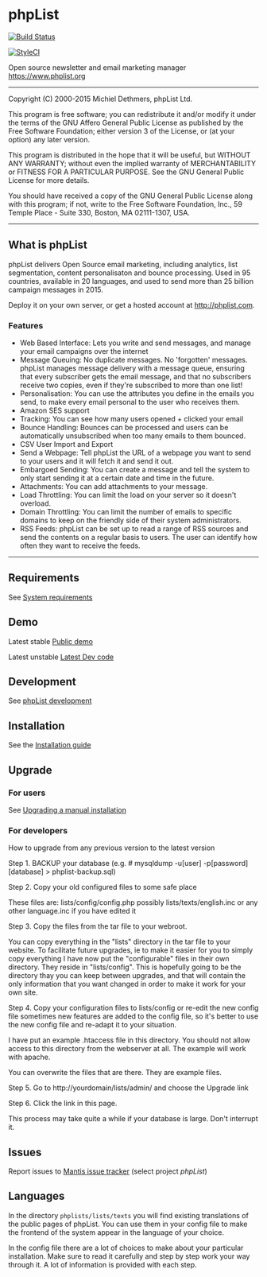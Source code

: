 # phpList

[![Build Status](https://travis-ci.org/phpList/phplist3.svg?branch=master)](https://travis-ci.org/phpList/phplist3)

[![StyleCI](https://styleci.io/repos/32042787/shield)](https://styleci.io/repos/32042787)

Open source newsletter and email marketing manager https://www.phplist.org

---

Copyright (C) 2000-2015 Michiel Dethmers, phpList Ltd.

This program is free software; you can redistribute it and/or
modify it under the terms of the GNU Affero General Public License
as published by the Free Software Foundation; either version 3
of the License, or (at your option) any later version.

This program is distributed in the hope that it will be useful,
but WITHOUT ANY WARRANTY; without even the implied warranty of
MERCHANTABILITY or FITNESS FOR A PARTICULAR PURPOSE.  See the
GNU General Public License for more details.

You should have received a copy of the GNU General Public License
along with this program; if not, write to the Free Software
Foundation, Inc., 59 Temple Place - Suite 330, Boston, MA  02111-1307, USA.

---

## What is phpList

phpList delivers Open Source email marketing, including analytics, list segmentation, content personalisaton and bounce processing. Used in 95 countries, available in 20 languages, and used to send more than 25 billion campaign messages in 2015.

Deploy it on your own server, or get a hosted account at http://phplist.com. 

### Features

* Web Based Interface: Lets you write and send messages, and manage your email campaigns over the internet
* Message Queuing: No duplicate messages. No 'forgotten' messages. phpList manages message delivery with a message queue, ensuring that every subscriber gets the email message, and that no subscribers receive two copies, even if they're subscribed to more than one list!
* Personalisation: You can use the attributes you define in the emails you send, to make every email personal to the user who receives them.
* Amazon SES support
* Tracking: You can see how many users opened + clicked your email
* Bounce Handling: Bounces can be processed and users can be automatically unsubscribed when too many emails to them bounced.
* CSV User Import and Export
* Send a Webpage: Tell phpList the URL of a webpage you want to send to your users and it will fetch it and send it out.
* Embargoed Sending: You can create a message and tell the system to only start sending it at a certain date and time in the future.
* Attachments: You can add attachments to your message.
* Load Throttling: You can limit the load on your server so it doesn't overload.
* Domain Throttling: You can limit the number of emails to specific domains to keep on the friendly side of their system administrators.
* RSS Feeds: phpList can be set up to read a range of RSS sources and send the contents on a regular basis to users. The user can identify how often they want to receive the feeds.

---

## Requirements
See [System requirements](https://resources.phplist.com/system)

## Demo

Latest stable [Public demo](http://demo.phplist.org/lists/admin/) 

Latest unstable [Latest Dev code](http://dev.phplist.com/lists/admin/)

## Development
See [phpList development](https://resources.phplist.com/develop/start)

## Installation
See the [Installation guide](https://www.phplist.org/manual/ch028_installation.xhtml)

## Upgrade

### For users

See [Upgrading a manual installation](https://www.phplist.org/manual/ch031_upgrading.xhtml)

### For developers

How to upgrade from any previous version to the latest version

Step 1. BACKUP your database
(e.g. # mysqldump -u[user] -p[password] [database] > phplist-backup.sql)

Step 2. Copy your old configured files to some safe place

These files are:
	lists/config/config.php
        possibly lists/texts/english.inc or any other language.inc if you have edited it

Step 3. Copy the files from the tar file to your webroot.

You can copy everything in the "lists" directory in the tar file to your website.
To facilitate future upgrades, ie to make it easier for you to simply copy
everything I have now put the "configurable" files in their own directory. They
reside in "lists/config". This is hopefully going to be the directory thay you can
keep between upgrades, and that will contain the only information that you want
changed in order to make it work for your own site.

Step 4. Copy your configuration files to lists/config or re-edit the new config file
sometimes new features are added to the config file, so it's better to use
the new config file and re-adapt it to your situation.

I have put an example .htaccess file in this directory. You should not allow
access to this directory from the webserver at all. The example will work with
apache.

You can overwrite the files that are there. They are example files.

Step 5. Go to http://yourdomain/lists/admin/ and choose the Upgrade link

Step 6. Click the link in this page.

This process may take quite a while if your database is large. Don't interrupt it.

## Issues

Report issues to [Mantis issue tracker](https://mantis.phplist.org/bug_report_page.php) (select project *phpList*)

## Languages
In the directory `phplists/lists/texts` you will find existing translations of the public
pages of phpList. You can use them in your config file to make the frontend of the system
appear in the language of your choice.

In the config file there are a lot of choices to make about your particular
installation. Make sure to read it carefully and step by step work your way through
it. A lot of information is provided with each step.
